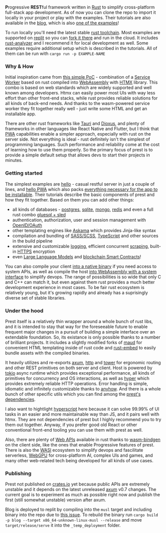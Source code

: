 **P**rogressive **REST**ful framework written in [Rust](https://edezhic.medium.com/reliable-software-engineering-with-rust-5bb4553b5d54) to simplify cross-platform full-stack app development. As of now you can clone the repo to import it locally in your project or play with the examples. Their tutorials are also available in the [blog](https://prest.blog), which is also [one of the examples](https://prest.blog/blog)!

To run locally you'll need the latest stable [rust toolchain](https://rustup.rs/). Most examples are supported on [replit](https://replit.com/) so you can [fork it there](https://replit.com/@eDezhic/prest) and run in the cloud. It includes [rust-analyzer](https://rust-analyzer.github.io/) and I recommend it for local development as well. Some examples require additional setup which is described in the tutorials. All of them can be run with `cargo run -p EXAMPLE-NAME`

### Why & How
Initial inspiration came from [this simple PoC](https://github.com/richardanaya/wasm-service) - combination of a [Service Worker](https://developer.mozilla.org/en-US/docs/Web/API/Service_Worker_API) based on rust compiled into [WebAssembly](https://webassembly.org/) with [HTMX](https://htmx.org/) library. This combo is based on web standards which are widely supported and well known among developers. Htmx can easily power most UIs with way less effort than other front-end stacks, while rust provides reliable solutions for all kinds of back-end needs. And thanks to the wasm-powered service worker they fit together really well - just write some HTML and get an installable app.

There are other rust frameworks like [Tauri](https://tauri.app/) and [Dioxus](https://dioxuslabs.com/), and plenty of frameworks in other languages like React Native and Flutter, but I think that [PWA](https://web.dev/what-are-pwas/) capabilities enable a simpler approach, especially with rust on the server side. Not everything is ideal - rust definitely isn't the simplest of programming languages. Such performance and reliability come at the cost of learning how to use them properly. So the primary focus of prest is to provide a simple default setup that allows devs to start their projects in minutes.

### Getting started
The simplest examples are [hello](https://prest.blog/hello) - casual restful server in just a couple of lines, and [hello PWA](https://prest.blog/hello-pwa) which also packs [everything necessary for the app to be installable](https://developer.mozilla.org/en-US/docs/Web/Progressive_web_apps/Guides/Making_PWAs_installable). Their tutorials describe the basic components of prest and how they fit together. Based on them you can add other things:

- all kinds of databases - [postgres](https://prest.blog/with-diesel-postgres), [sqlite](https://prest.blog/with-sqlx-sqlite), [mongo](https://prest.blog/with-mongo-driver), [redis](https://prest.blog/with-redis-driver) and even a full rust combo [gluesql + sled](https://prest.blog/with-gluesql-sled)
- authentication, authorization, user and session management with [OpenID/OAuth](https://prest.blog/with-oauth-google)  
- other templating engines like [Askama](https://prest.blog/with-jinja-askama) which provides Jinja-like syntax
- compilation and bundling of [SASS/SCSS](https://prest.blog/with-grass-scss), [TypeScript](https://prest.blog/with-swc-typescript) and other sources in the build pipeline
- extensive and customizable [logging](https://prest.blog/with-tracing-subscriber), efficient concurrent [scraping](https://prest.blog/with-reqwest-scraper), built-in [HTTPS](https://prest.blog/with-rustls-https) encryption
- even [Large Language Models](https://prest.blog/with-candle-mistral) and [blockchain Smart Contracts](https://prest.blog/with-substrate-contract)!

You can also compile your client [into a native binary](https://prest.blog/into-native-wry) if you need access to system APIs, as well as compile the host [into WebAssembly with a system interface](https://prest.blog/into-wasi-host) to simplify devops. The range of possibilities is so wide that only C and C++ can match it, but even against them rust provides a much better development experience in most cases. To be fair rust ecosystem is relatively young, but it's growing rapidly and already has a suprisingly diverse set of stable libraries. 

### Under the hood 
Prest itself is a relatively thin wrapper around a whole bunch of rust libs, and it is intended to stay that way for the foreseeable future to enable frequent major changes in a pursuit of building a simple interface over an extendable foundation. So, its existance is only possible thanks to a number of brilliant projects. It includes a slightly modified forks of [maud](https://maud.lambda.xyz/) for convenient HTML templating inside of rust code and [rust-embed](https://github.com/pyrossh/rust-embed) to easily bundle assets with the compiled binaries.

It heavily utilizes and re-exports [axum](https://github.com/tokio-rs/axum), [http](https://docs.rs/http/latest/http/) and [tower](https://docs.rs/tower/latest/tower/) for ergonomic routing and other REST primitives on both server and client. Host is powered by [tokio](https://docs.rs/tokio/latest/tokio/) async runtime which provides exceptional performance, all kinds of primitives for concurrency and OS interactions, as well as [hyper](https://hyper.rs/) which provides extremely reliable HTTP operations. Error handling is simple, idiomatic and infinitely customizable thanks to [anyhow](https://github.com/dtolnay/anyhow). And there is a whole bunch of other specific utils which you can find among the [prest's dependencies](https://github.com/edezhic/prest/blob/main/Cargo.toml).

I also want to hightlight [hyperscript](https://hyperscript.org/) here because it can solve 99.99% of UI tasks in an easier and more maintainable way than JS, and it pairs well with htmx. They are not dependencies of prest but I highly recommend you to try them out together. Anyway, if you prefer good old React or other conventional front-end tooling you can use them with prest as well.

Also, there are plenty of [Web APIs](https://fugu-tracker.web.app/) available in rust thanks to [wasm-bindgen](https://github.com/rustwasm/wasm-bindgen) on the client side, like the ones that enable Progressive features of prest. There is also the [WASI](https://github.com/bytecodealliance/wasmtime/blob/main/docs/WASI-intro.md) ecosystem to simplify devops and fascilitate serverless, [WebGPU](https://developer.chrome.com/blog/webgpu-io2023/) for cross-platform AI, complex UIs and games, and many other web-related tech being developed for all kinds of use cases.

### Publishing
Prest not published on [crates.io](https://crates.io/crates/prest) yet because public APIs are extremely unstable and it depends on the latest unreleased [axum](https://github.com/tokio-rs/axum) v0.7 changes. The current goal is to experiment as much as possible right now and publish the first (still somewhat unstable) version after axum. 

Blog is deployed to replit by compiling into the `musl` target and including binary into the repo due to [this issue](https://ask.replit.com/t/deployment-time-outs/73694). To rebuild the binary run `cargo build -p blog --target x86_64-unknown-linux-musl --release` and move `target/release/serve` it into the `_temp_deployment` folder.
